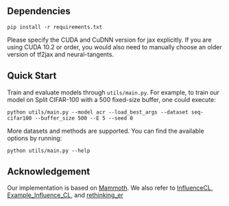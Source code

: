 ## Dependencies

```shell
pip install -r requirements.txt
```

Please specify the CUDA and CuDNN version for jax explicitly. If you are using CUDA 10.2 or order, you would also need to manually choose an older version of tf2jax and neural-tangents.

## Quick Start

Train and evaluate models through `utils/main.py`. For example, to train our model on Split CIFAR-100 with a 500 fixed-size buffer, one could execute:
```shell
python utils/main.py --model acr --load_best_args --dataset seq-cifar100 --buffer_size 500 --E 5 --seed 0
```

More datasets and methods are supported. You can find the available options by running:
```shell
python utils/main.py --help
```


## Acknowledgement

Our implementation is based on [Mammoth](https://github.com/aimagelab/mammoth). We also refer to [InfluenceCL](https://github.com/feifeiobama/InfluenceCL), [Example_Influence_CL](https://github.com/SSSunQing/Example_Influence_CL), and [rethinking_er](https://github.com/hastings24/rethinking_er)
